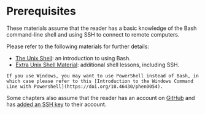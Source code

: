 # Prerequisites

These materials assume that the reader has a basic knowledge of the Bash command-line shell and using SSH to connect to remote computers.

Please refer to the following materials for further details:

- [The Unix Shell](https://swcarpentry.github.io/shell-novice/): an introduction to using Bash.
- [Extra Unix Shell Material](https://carpentries-incubator.github.io/shell-extras/): additional shell lessons, including SSH.

```admonish info
If you use Windows, you may want to use PowerShell instead of Bash, in which case please refer to this [Introduction to the Windows Command Line with Powershell](https://doi.org/10.46430/phen0054).
```

Some chapters also assume that the reader has an account on [GitHub](https://github.com/) and has [added an SSH key](https://docs.github.com/en/authentication/connecting-to-github-with-ssh/adding-a-new-ssh-key-to-your-github-account) to their account.
